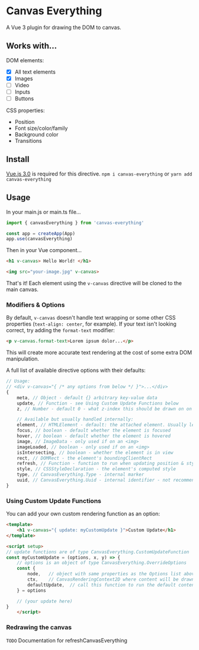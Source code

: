 # Canvas Everything

A Vue 3 plugin for drawing the DOM to canvas.

## Works with...

DOM elements: 

-   [x] All text elements
-   [x] Images
-   [ ] Video
-   [ ] Inputs
-   [ ] Buttons

CSS properties:

-   Position
-   Font size/color/family
-   Background color
-   Transitions

## Install

[Vue.js 3.0](https://v3.vuejs.org/) is required for this directive.
`npm i canvas-everything`
or
`yarn add canvas-everything`

## Usage

In your main.js or main.ts file...

```Javascript
import { canvasEverything } from 'canvas-everything'

const app = createApp(App)
app.use(canvasEverything)
```

Then in your Vue component...

```HTML
<h1 v-canvas> Hello World! </h1>

<img src="your-image.jpg" v-canvas>
```

That's it! Each element using the `v-canvas` directive will be cloned to the main canvas.

### Modifiers & Options

By default, `v-canvas` doesn't handle text wrapping or some other CSS properties (`text-align: center`, for example). If your text isn't looking correct, try adding the `format-text` modifier:

```HTML
<p v-canvas.format-text>Lorem ipsum dolor...</p>
```

This will create more accurate text rendering at the cost of some extra DOM manipulation.

A full list of available directive options with their defaults:

```js
// Usage:
// <div v-canvas="{ /* any options from below */ }">...</div>
{
    meta, // Object - default {} arbitrary key-value data
    update, // Function - see Using Custom Update Functions below
    z, // Number - default 0 - what z-index this should be drawn on on the canvas

    // Available but usually handled internally:
    element, // HTMLElement - default: the attached element. Usually left alone. 
    focus, // boolean - default whether the element is focused
    hover, // boolean - default whether the element is hovered
    image, // ImageData - only used if on an <img>
    imageLoaded, // boolean - only used if on an <img>
    isIntersecting, // boolean - whether the element is in view
    rect, // DOMRect - the element's boundingClientRect
    refresh, // Function - function to run when updating position & style
    style, // CSSStyleDeclaration - the element's computed style
    type, // CanvasEverything.Type - internal marker
    uuid, // CanvasEverything.Uuid - internal identifier - not recommended to change
}
```

### Using Custom Update Functions

You can add your own custom rendering function as an option:

```html
<template>
    <h1 v-canvas="{ update: myCustomUpdate }">Custom Update</h1>
</template>

<script setup>
// update functions are of type CanvasEverything.CustomUpdateFunction
const myCustomUpdate = (options, x, y) => {
    // options is an object of type CanvasEverything.OverrideOptions 
    const {
        node,   // object with same properties as the Options list above
        ctx,    // CanvasRenderingContext2D where content will be drawn
        defaultUpdate,  // call this function to run the default content render
    } = options

    // (your update here)
}
    </script>
```

### Redrawing the canvas

`TODO` Documentation for refreshCanvasEverything
